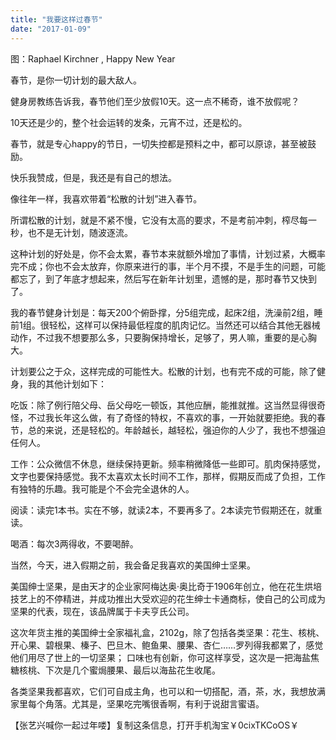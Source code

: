 ```yaml
---
title: "我要这样过春节"
date: "2017-01-09"
---
```


图：Raphael Kirchner , Happy New Year

春节，是你一切计划的最大敌人。

健身房教练告诉我，春节他们至少放假10天。这一点不稀奇，谁不放假呢？

10天还是少的，整个社会运转的发条，元宵不过，还是松的。

春节，就是专心happy的节日，一切失控都是预料之中，都可以原谅，甚至被鼓励。

快乐我赞成，但是，我还是有自己的想法。  

像往年一样，我喜欢带着“松散的计划”进入春节。  

所谓松散的计划，就是不紧不慢，它没有太高的要求，不是考前冲刺，榨尽每一秒，也不是无计划，随波逐流。

这种计划的好处是，你不会太累，春节本来就额外增加了事情，计划过紧，大概率完不成；你也不会太放弃，你原来进行的事，半个月不摸，不是手生的问题，可能都忘了，到了年底才想起来，然后写在新年计划里，遗憾的是，那时春节又快到了。

我的春节健身计划是：每天200个俯卧撑，分5组完成，起床2组，洗澡前2组，睡前1组。很轻松，这样可以保持最低程度的肌肉记忆。当然还可以结合其他无器械动作，不过我不想要那么多，只要胸保持增长，足够了，男人嘛，重要的是心胸大。  

计划要公之于众，这样完成的可能性大。松散的计划，也有完不成的可能，除了健身，我的其他计划如下：

吃饭：除了例行陪父母、岳父母吃一顿饭，其他应酬，能推就推。这当然显得很奇怪，不过我长年这么做，有了奇怪的特权，不喜欢的事，一开始就要拒绝。我的春节，总的来说，还是轻松的。年龄越长，越轻松，强迫你的人少了，我也不想强迫任何人。

工作：公众微信不休息，继续保持更新。频率稍微降低一些即可。肌肉保持感觉，文字也要保持感觉。我不太喜欢太长时间不工作，那样，假期反而成了负担，工作有独特的乐趣。我可能是个不会完全退休的人。

阅读：读完1本书。实在不够，就读2本，不要再多了。2本读完节假期还在，就重读。

喝酒：每次3两得收，不要喝醉。 

当然，今天，进入假期之前，我会备足我喜欢的美国绅士坚果。

美国绅士坚果，是由天才的企业家阿梅达奥·奥比奇于1906年创立，他在花生烘培技艺上的不停精进，并成功推出大受欢迎的花生绅士卡通商标，使自己的公司成为坚果的代表，现在，该品牌属于卡夫亨氏公司。

这次年货主推的美国绅士全家福礼盒，2102g，除了包括各类坚果：花生、核桃、开心果、碧根果、榛子、巴旦木、鲍鱼果、腰果、杏仁……罗列得我都累了，感觉他们用尽了世上的一切坚果； 口味也有创新，你可这样享受，这次是一把海盐焦糖核桃、下次是几个蜜焗腰果、最后以海盐花生收尾。  

各类坚果我都喜欢，它们可自成主角，也可以和一切搭配，酒，茶，水，我想放满家里每个角落。尤其是，坚果吃完嘴很香啊，有利于说甜言蜜语。

【张艺兴喊你一起过年喽】复制这条信息，打开手机淘宝￥0cixTKCoOS￥
